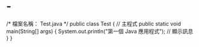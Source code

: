 # -
/*
 檔案名稱： Test.java
 */
public class Test
{ // 主程式
 public static void main(String[] args)
 {
 System.out.println("第一個 Java 應用程式"); // 顯示訊息
 }
}
